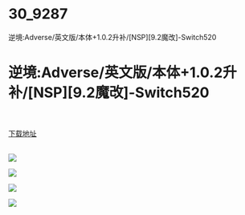 # 30_9287
逆境:Adverse/英文版/本体+1.0.2升补/[NSP][9.2魔改]-Switch520
# 逆境:Adverse/英文版/本体+1.0.2升补/[NSP][9.2魔改]-Switch520
 <br/></br>
[下载地址](https://www.switch520.cc/article/9287 "下载地址")
<br/></br>

<p><span style="color: #ffffff;"><img src="https://www.switch520.cc/muke_img/upload_art_editor_20210123-1_34f17a3d681d62b01ab561f931cabfc3.jpg"></span></p>
<p><span style="color: #ffffff;"><img src="https://www.switch520.cc/muke_img/upload_art_editor_20210123-1_b2f502b9b6f4422763acb627e040373e.jpg"></span></p>
<p><span style="color: #ffffff;"><img src="https://www.switch520.cc/muke_img/upload_art_editor_20210123-1_ffa522a43705ca4f745d3c3218b1838b.jpg"></span></p>
<p><span style="color: #ffffff;"><img src="https://www.switch520.cc/muke_img/upload_art_editor_20210123-1_54e5a2417fca9154ec4b6b96134a1f2e.jpg"></span></p>
<p><span style="color: #ffffff;"><strong>&nbsp;</strong></span></p>
